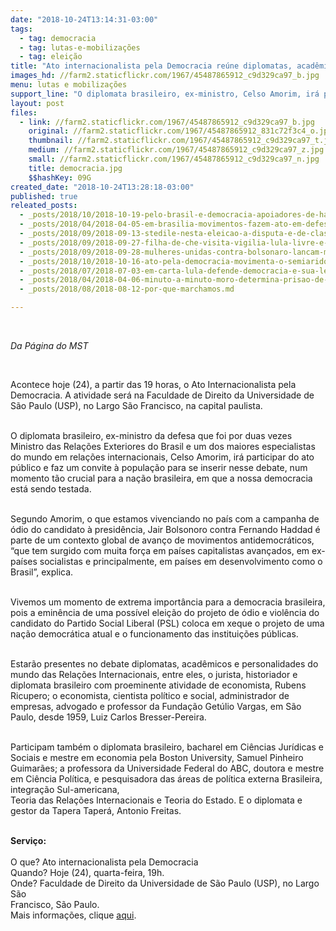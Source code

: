 ```yaml
---
date: "2018-10-24T13:14:31-03:00"
tags:
  - tag: democracia
  - tag: lutas-e-mobilizações
  - tag: eleição
title: "Ato internacionalista pela Democracia reúne diplomatas, acadêmicos e personalidades em São Paulo"
images_hd: //farm2.staticflickr.com/1967/45487865912_c9d329ca97_b.jpg
menu: lutas e mobilizações
support_line: "O diplomata brasileiro, ex-ministro, Celso Amorim, irá participar do ato público e faz um convite à população para se inserir nesse debate, num momento tão crucial para a nação brasileira"
layout: post
files:
  - link: //farm2.staticflickr.com/1967/45487865912_c9d329ca97_b.jpg
    original: //farm2.staticflickr.com/1967/45487865912_831c72f3c4_o.jpg
    thumbnail: //farm2.staticflickr.com/1967/45487865912_c9d329ca97_t.jpg
    medium: //farm2.staticflickr.com/1967/45487865912_c9d329ca97_z.jpg
    small: //farm2.staticflickr.com/1967/45487865912_c9d329ca97_n.jpg
    title: democracia.jpg
    $$hashKey: 09G
created_date: "2018-10-24T13:28:18-03:00"
published: true
releated_posts:
  - _posts/2018/10/2018-10-19-pelo-brasil-e-democracia-apoiadores-de-haddad-vao-as-ruas-neste-sabado-20.md
  - _posts/2018/04/2018-04-05-em-brasilia-movimentos-fazem-ato-em-defesa-da-democracia-do-direito-de-lula-se-candidatar.md
  - _posts/2018/09/2018-09-13-stedile-nesta-eleicao-a-disputa-e-de-classes-quem-esta-com-o-povo-e-contra-ele.md
  - _posts/2018/09/2018-09-27-filha-de-che-visita-vigilia-lula-livre-e-manifesta-solidariedade-a-lula.md
  - _posts/2018/09/2018-09-28-mulheres-unidas-contra-bolsonaro-lancam-manifesto-sobre-as-mobilizacoes-deste-sabado-29.md
  - _posts/2018/10/2018-10-16-ato-pela-democracia-movimenta-o-semiarido-brasileiro.md
  - _posts/2018/07/2018-07-03-em-carta-lula-defende-democracia-e-sua-legitimidade-em-se-candidatar.md
  - _posts/2018/04/2018-04-06-minuto-a-minuto-moro-determina-prisao-de-lula.md
  - _posts/2018/08/2018-08-12-por-que-marchamos.md

---
```

<p>&nbsp;</p>

<p><em>Da P&aacute;gina do MST&nbsp;</em></p>

<p>&nbsp;</p>

<p>Acontece hoje (24), a partir das 19 horas, o Ato Internacionalista pela Democracia. A atividade ser&aacute; na Faculdade de Direito da Universidade de S&atilde;o Paulo (USP), no Largo S&atilde;o Francisco, na capital paulista.</p>

<p><br />
O diplomata brasileiro, ex-ministro da defesa que foi por duas vezes Ministro das Rela&ccedil;&otilde;es Exteriores do Brasil e um dos maiores especialistas do mundo em rela&ccedil;&otilde;es internacionais, Celso Amorim, ir&aacute; participar do ato p&uacute;blico e faz um convite &agrave; popula&ccedil;&atilde;o para se inserir nesse debate, num momento t&atilde;o crucial para a na&ccedil;&atilde;o brasileira, em que a nossa democracia est&aacute; sendo testada.</p>

<p><br />
Segundo Amorim, o que estamos vivenciando no pa&iacute;s com a campanha de &oacute;dio do candidato &agrave; presid&ecirc;ncia, Jair Bolsonoro contra Fernando Haddad &eacute; parte de um contexto global de avan&ccedil;o de movimentos antidemocr&aacute;ticos, &ldquo;que tem surgido com muita for&ccedil;a em pa&iacute;ses capitalistas avan&ccedil;ados, em ex-pa&iacute;ses socialistas e principalmente, em pa&iacute;ses em desenvolvimento como o Brasil&rdquo;, explica.</p>

<p><br />
Vivemos um momento de extrema import&acirc;ncia para a democracia brasileira, pois a emin&ecirc;ncia de uma poss&iacute;vel elei&ccedil;&atilde;o do projeto de &oacute;dio e viol&ecirc;ncia do candidato do Partido Social Liberal (PSL) coloca&nbsp;em xeque o projeto de uma na&ccedil;&atilde;o democr&aacute;tica atual&nbsp;e o funcionamento das institui&ccedil;&otilde;es p&uacute;blicas.</p>

<p><br />
Estar&atilde;o presentes no debate&nbsp;diplomatas, acad&ecirc;micos e personalidades do mundo das Rela&ccedil;&otilde;es Internacionais, entre eles, o jurista, historiador e diplomata brasileiro com proeminente atividade de economista, Rubens Ricupero; o economista, cientista pol&iacute;tico e social, administrador de empresas, advogado e professor da Funda&ccedil;&atilde;o Get&uacute;lio Vargas, em S&atilde;o Paulo, desde 1959, Luiz Carlos Bresser-Pereira.</p>

<p><br />
Participam tamb&eacute;m o diplomata brasileiro, bacharel em Ci&ecirc;ncias Jur&iacute;dicas e Sociais e mestre em economia pela Boston University, Samuel Pinheiro Guimar&atilde;es; a professora da Universidade Federal do ABC, doutora e mestre em Ci&ecirc;ncia Pol&iacute;tica, e pesquisadora das &aacute;reas de pol&iacute;tica externa Brasileira, integra&ccedil;&atilde;o Sul-americana,<br />
Teoria das Rela&ccedil;&otilde;es Internacionais e Teoria do Estado. E o diplomata e gestor da Tapera Taper&aacute;, Antonio Freitas.</p>

<p><br />
<strong>Servi&ccedil;o:</strong><br />
<br />
O que? Ato internacionalista pela Democracia<br />
Quando? Hoje (24), quarta-feira, 19h.<br />
Onde? Faculdade de Direito da Universidade de S&atilde;o Paulo (USP), no Largo S&atilde;o<br />
Francisco, S&atilde;o Paulo.<br />
Mais informa&ccedil;&otilde;es, clique <a href="https://bit.ly/2yyRrEy">aqui</a>.&nbsp;&nbsp;</p>
